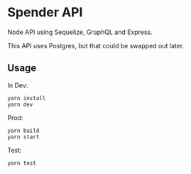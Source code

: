 # Spender API

Node API using Sequelize, GraphQL and Express.

This API uses Postgres, but that could be swapped out later.

## Usage

In Dev:
```
yarn install
yarn dev
```

Prod:
```
yarn build
yarn start
```

Test:
```
yarn test
```

